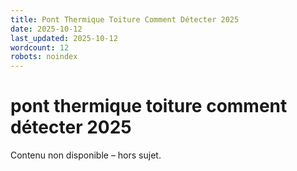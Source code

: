```yaml
---
title: Pont Thermique Toiture Comment Détecter 2025
date: 2025-10-12
last_updated: 2025-10-12
wordcount: 12
robots: noindex
---
```


# pont thermique toiture comment détecter 2025

Contenu non disponible – hors sujet.